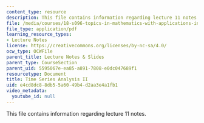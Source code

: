 ```yaml
---
content_type: resource
description: This file contains information regarding lecture 11 notes.
file: /media/courses/18-s096-topics-in-mathematics-with-applications-in-finance-fall-2013/e4cd8dc88db55a6049b4d2aa3e4a1fb1_MIT18_S096F13_lecnote11.pdf
file_type: application/pdf
learning_resource_types:
- Lecture Notes
license: https://creativecommons.org/licenses/by-nc-sa/4.0/
ocw_type: OCWFile
parent_title: Lecture Notes & Slides
parent_type: CourseSection
parent_uid: 5595067e-ea85-a891-7808-e0dc047689f1
resourcetype: Document
title: Time Series Analysis II
uid: e4cd8dc8-8db5-5a60-49b4-d2aa3e4a1fb1
video_metadata:
  youtube_id: null
---
```

This file contains information regarding lecture 11 notes.